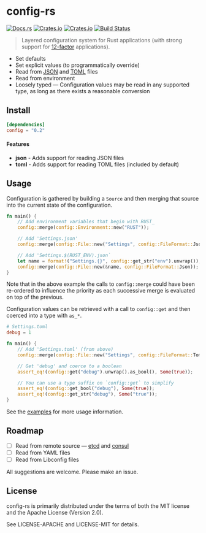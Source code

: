 # config-rs
[![Docs.rs](https://docs.rs/config/badge.svg)](https://docs.rs/config)
[![Crates.io](https://img.shields.io/crates/v/config.svg)](https://crates.io/crates/config)
[![Crates.io](https://img.shields.io/crates/dv/config.svg)](https://crates.io/crates/config)
[![Build Status](https://travis-ci.org/mehcode/config-rs.svg?branch=master)](https://travis-ci.org/mehcode/config-rs)
> Layered configuration system for Rust applications (with strong support for [12-factor] applications).

[12-factor]: https://12factor.net/config
 
 - Set defaults
 - Set explicit values (to programmatically override)
 - Read from [JSON] and [TOML] files
 - Read from environment
 - Loosely typed — Configuration values may be read in any supported type, as long as there exists a reasonable conversion

[JSON]: https://github.com/serde-rs/json
[TOML]: https://github.com/toml-lang/toml

## Install

```toml
[dependencies]
config = "0.2"
```

#### Features

 - **json** - Adds support for reading JSON files
 - **toml** - Adds support for reading TOML files (included by default)

## Usage

Configuration is gathered by building a `Source` and then merging that source into the 
current state of the configuration.

```rust
fn main() {
    // Add environment variables that begin with RUST_
    config::merge(config::Environment::new("RUST"));

    // Add 'Settings.json'
    config::merge(config::File::new("Settings", config::FileFormat::Json));

    // Add 'Settings.$(RUST_ENV).json`
    let name = format!("Settings.{}", config::get_str("env").unwrap());
    config::merge(config::File::new(&name, config::FileFormat::Json));
}
```

Note that in the above example the calls to `config::merge` could have 
been re-ordered to influence the priority as each successive merge 
is evaluated on top of the previous.

Configuration values can be retrieved with a call to `config::get` and then 
coerced into a type with `as_*`.

```toml
# Settings.toml
debug = 1
```

```rust
fn main() {
    // Add 'Settings.toml' (from above)
    config::merge(config::File::new("Settings", config::FileFormat::Toml));

    // Get 'debug' and coerce to a boolean
    assert_eq!(config::get("debug").unwrap().as_bool(), Some(true));

    // You can use a type suffix on `config::get` to simplify
    assert_eq!(config::get_bool("debug"), Some(true));
    assert_eq!(config::get_str("debug"), Some("true"));
}
```

See the [examples](https://github.com/mehcode/config-rs/tree/master/examples) for 
more usage information.

## Roadmap
 - [ ] Read from remote source — [etcd](https://github.com/jimmycuadra/rust-etcd) and [consul](https://github.com/stusmall/consul-rust)
 - [ ] Read from YAML files
 - [ ] Read from Libconfig files
 
All suggestions are welcome. Please make an issue.

## License

config-rs is primarily distributed under the terms of both the MIT license and the Apache License (Version 2.0).

See LICENSE-APACHE and LICENSE-MIT for details.
